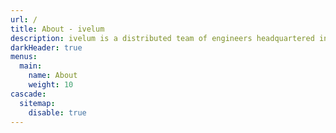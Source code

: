 ```yaml
---
url: /
title: About - ivelum
description: ivelum is a distributed team of engineers headquartered in Vilnius, Lithuania. We've been helping both start-ups and established businesses build their products since 2003
darkHeader: true
menus:
  main:
    name: About
    weight: 10
cascade:
  sitemap:
    disable: true
---
```

